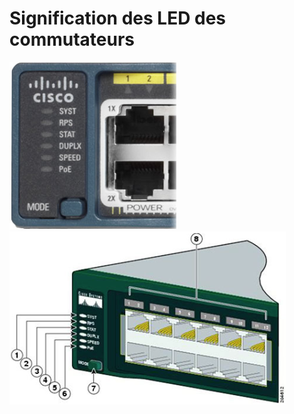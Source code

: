 # Signification des LED des commutateurs

![led commutateur image](../.images/switch_led_image.png "switch image")
![led commutateur schema](../.images/switch_led_schema.png "switch schema")